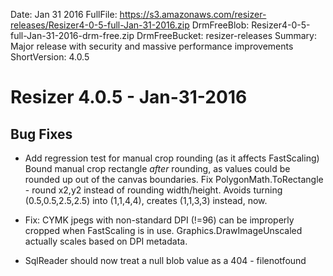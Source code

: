 Date: Jan 31 2016
FullFile: https://s3.amazonaws.com/resizer-releases/Resizer4-0-5-full-Jan-31-2016.zip
DrmFreeBlob: Resizer4-0-5-full-Jan-31-2016-drm-free.zip
DrmFreeBucket: resizer-releases
Summary: Major release with security and massive performance improvements
ShortVersion: 4.0.5

# Resizer 4.0.5 - Jan-31-2016


## Bug Fixes

* Add regression test for manual crop rounding (as it affects FastScaling)
  Bound manual crop rectangle *after* rounding, as values could be rounded up out of the canvas boundaries.
  Fix PolygonMath.ToRectangle - round x2,y2 instead of rounding width/height. Avoids turning (0.5,0.5,2.5,2.5) into (1,1,4,4), creates (1,1,3,3) instead, now.

* Fix: CYMK jpegs with non-standard DPI (!=96) can be improperly cropped when FastScaling is in use.    Graphics.DrawImageUnscaled actually scales based on DPI metadata.

* SqlReader should now treat a null blob value as a 404 - filenotfound


